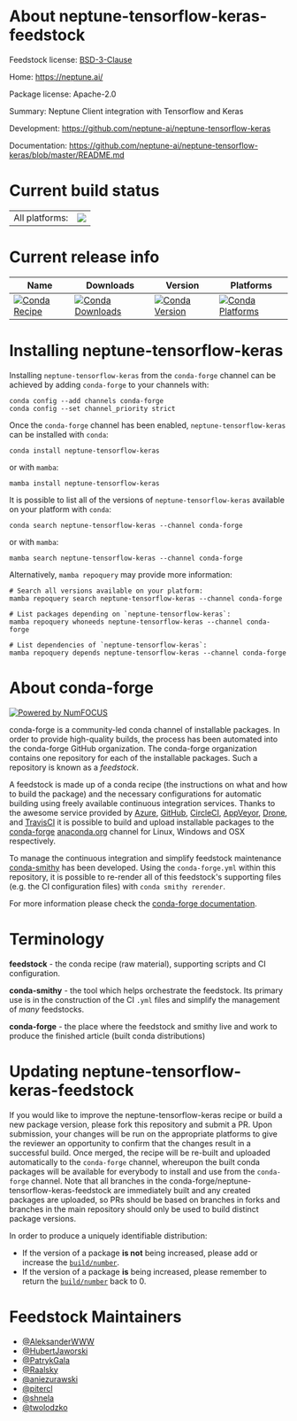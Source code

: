 About neptune-tensorflow-keras-feedstock
========================================

Feedstock license: [BSD-3-Clause](https://github.com/conda-forge/neptune-tensorflow-keras-feedstock/blob/main/LICENSE.txt)

Home: https://neptune.ai/

Package license: Apache-2.0

Summary: Neptune Client integration with Tensorflow and Keras

Development: https://github.com/neptune-ai/neptune-tensorflow-keras

Documentation: https://github.com/neptune-ai/neptune-tensorflow-keras/blob/master/README.md

Current build status
====================


<table><tr><td>All platforms:</td>
    <td>
      <a href="https://dev.azure.com/conda-forge/feedstock-builds/_build/latest?definitionId=12627&branchName=main">
        <img src="https://dev.azure.com/conda-forge/feedstock-builds/_apis/build/status/neptune-tensorflow-keras-feedstock?branchName=main">
      </a>
    </td>
  </tr>
</table>

Current release info
====================

| Name | Downloads | Version | Platforms |
| --- | --- | --- | --- |
| [![Conda Recipe](https://img.shields.io/badge/recipe-neptune--tensorflow--keras-green.svg)](https://anaconda.org/conda-forge/neptune-tensorflow-keras) | [![Conda Downloads](https://img.shields.io/conda/dn/conda-forge/neptune-tensorflow-keras.svg)](https://anaconda.org/conda-forge/neptune-tensorflow-keras) | [![Conda Version](https://img.shields.io/conda/vn/conda-forge/neptune-tensorflow-keras.svg)](https://anaconda.org/conda-forge/neptune-tensorflow-keras) | [![Conda Platforms](https://img.shields.io/conda/pn/conda-forge/neptune-tensorflow-keras.svg)](https://anaconda.org/conda-forge/neptune-tensorflow-keras) |

Installing neptune-tensorflow-keras
===================================

Installing `neptune-tensorflow-keras` from the `conda-forge` channel can be achieved by adding `conda-forge` to your channels with:

```
conda config --add channels conda-forge
conda config --set channel_priority strict
```

Once the `conda-forge` channel has been enabled, `neptune-tensorflow-keras` can be installed with `conda`:

```
conda install neptune-tensorflow-keras
```

or with `mamba`:

```
mamba install neptune-tensorflow-keras
```

It is possible to list all of the versions of `neptune-tensorflow-keras` available on your platform with `conda`:

```
conda search neptune-tensorflow-keras --channel conda-forge
```

or with `mamba`:

```
mamba search neptune-tensorflow-keras --channel conda-forge
```

Alternatively, `mamba repoquery` may provide more information:

```
# Search all versions available on your platform:
mamba repoquery search neptune-tensorflow-keras --channel conda-forge

# List packages depending on `neptune-tensorflow-keras`:
mamba repoquery whoneeds neptune-tensorflow-keras --channel conda-forge

# List dependencies of `neptune-tensorflow-keras`:
mamba repoquery depends neptune-tensorflow-keras --channel conda-forge
```


About conda-forge
=================

[![Powered by
NumFOCUS](https://img.shields.io/badge/powered%20by-NumFOCUS-orange.svg?style=flat&colorA=E1523D&colorB=007D8A)](https://numfocus.org)

conda-forge is a community-led conda channel of installable packages.
In order to provide high-quality builds, the process has been automated into the
conda-forge GitHub organization. The conda-forge organization contains one repository
for each of the installable packages. Such a repository is known as a *feedstock*.

A feedstock is made up of a conda recipe (the instructions on what and how to build
the package) and the necessary configurations for automatic building using freely
available continuous integration services. Thanks to the awesome service provided by
[Azure](https://azure.microsoft.com/en-us/services/devops/), [GitHub](https://github.com/),
[CircleCI](https://circleci.com/), [AppVeyor](https://www.appveyor.com/),
[Drone](https://cloud.drone.io/welcome), and [TravisCI](https://travis-ci.com/)
it is possible to build and upload installable packages to the
[conda-forge](https://anaconda.org/conda-forge) [anaconda.org](https://anaconda.org/)
channel for Linux, Windows and OSX respectively.

To manage the continuous integration and simplify feedstock maintenance
[conda-smithy](https://github.com/conda-forge/conda-smithy) has been developed.
Using the ``conda-forge.yml`` within this repository, it is possible to re-render all of
this feedstock's supporting files (e.g. the CI configuration files) with ``conda smithy rerender``.

For more information please check the [conda-forge documentation](https://conda-forge.org/docs/).

Terminology
===========

**feedstock** - the conda recipe (raw material), supporting scripts and CI configuration.

**conda-smithy** - the tool which helps orchestrate the feedstock.
                   Its primary use is in the construction of the CI ``.yml`` files
                   and simplify the management of *many* feedstocks.

**conda-forge** - the place where the feedstock and smithy live and work to
                  produce the finished article (built conda distributions)


Updating neptune-tensorflow-keras-feedstock
===========================================

If you would like to improve the neptune-tensorflow-keras recipe or build a new
package version, please fork this repository and submit a PR. Upon submission,
your changes will be run on the appropriate platforms to give the reviewer an
opportunity to confirm that the changes result in a successful build. Once
merged, the recipe will be re-built and uploaded automatically to the
`conda-forge` channel, whereupon the built conda packages will be available for
everybody to install and use from the `conda-forge` channel.
Note that all branches in the conda-forge/neptune-tensorflow-keras-feedstock are
immediately built and any created packages are uploaded, so PRs should be based
on branches in forks and branches in the main repository should only be used to
build distinct package versions.

In order to produce a uniquely identifiable distribution:
 * If the version of a package **is not** being increased, please add or increase
   the [``build/number``](https://docs.conda.io/projects/conda-build/en/latest/resources/define-metadata.html#build-number-and-string).
 * If the version of a package **is** being increased, please remember to return
   the [``build/number``](https://docs.conda.io/projects/conda-build/en/latest/resources/define-metadata.html#build-number-and-string)
   back to 0.

Feedstock Maintainers
=====================

* [@AleksanderWWW](https://github.com/AleksanderWWW/)
* [@HubertJaworski](https://github.com/HubertJaworski/)
* [@PatrykGala](https://github.com/PatrykGala/)
* [@Raalsky](https://github.com/Raalsky/)
* [@aniezurawski](https://github.com/aniezurawski/)
* [@pitercl](https://github.com/pitercl/)
* [@shnela](https://github.com/shnela/)
* [@twolodzko](https://github.com/twolodzko/)

